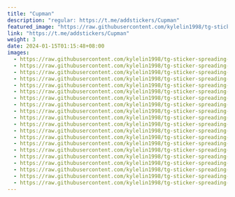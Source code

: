 ```yaml
---
title: "Cupman"
description: "regular: https://t.me/addstickers/Cupman"
featured_image: "https://raw.githubusercontent.com/kylelin1998/tg-sticker-spreading-worldwide-images/main/img/c6f590ee-138b-4f5e-abf1-e70a2a3d780e.jpg"
link: "https://t.me/addstickers/Cupman"
weight: 3
date: 2024-01-15T01:15:48+08:00
images:
  - https://raw.githubusercontent.com/kylelin1998/tg-sticker-spreading-worldwide-images/main/img/c6f590ee-138b-4f5e-abf1-e70a2a3d780e.jpg
  - https://raw.githubusercontent.com/kylelin1998/tg-sticker-spreading-worldwide-images/main/img/f7633acb-d423-488e-bd01-d00c572695dc.jpg
  - https://raw.githubusercontent.com/kylelin1998/tg-sticker-spreading-worldwide-images/main/img/74cf8905-d3da-4523-a42e-5edb5933edbf.jpg
  - https://raw.githubusercontent.com/kylelin1998/tg-sticker-spreading-worldwide-images/main/img/db99711a-a840-4022-a3e1-677e854214aa.jpg
  - https://raw.githubusercontent.com/kylelin1998/tg-sticker-spreading-worldwide-images/main/img/c2ac777a-f939-4b00-9fa2-91a245340f8f.jpg
  - https://raw.githubusercontent.com/kylelin1998/tg-sticker-spreading-worldwide-images/main/img/ee2c55dc-e98e-4d51-bef7-bc342151e587.jpg
  - https://raw.githubusercontent.com/kylelin1998/tg-sticker-spreading-worldwide-images/main/img/96e57666-c49c-452d-a22b-7e544d2e93dd.jpg
  - https://raw.githubusercontent.com/kylelin1998/tg-sticker-spreading-worldwide-images/main/img/40bfe881-a346-4640-9455-cb296f30eec1.jpg
  - https://raw.githubusercontent.com/kylelin1998/tg-sticker-spreading-worldwide-images/main/img/b799fd31-ece9-4561-9b5a-1d4519969d2b.jpg
  - https://raw.githubusercontent.com/kylelin1998/tg-sticker-spreading-worldwide-images/main/img/a21a249c-7744-4200-8d8b-5b3f44f85214.jpg
  - https://raw.githubusercontent.com/kylelin1998/tg-sticker-spreading-worldwide-images/main/img/fbb1b416-7c9f-4e29-90c8-d67e64e7602a.jpg
  - https://raw.githubusercontent.com/kylelin1998/tg-sticker-spreading-worldwide-images/main/img/53565296-ead3-4fed-830c-7725b58abadc.jpg
  - https://raw.githubusercontent.com/kylelin1998/tg-sticker-spreading-worldwide-images/main/img/107c0dab-67d1-458f-bd23-3d4e52f770f4.jpg
  - https://raw.githubusercontent.com/kylelin1998/tg-sticker-spreading-worldwide-images/main/img/7503b051-a544-4a6e-aff6-b2f3eeedbebd.jpg
  - https://raw.githubusercontent.com/kylelin1998/tg-sticker-spreading-worldwide-images/main/img/682ea9e9-b359-4de0-a60b-c820a5f2391f.jpg
  - https://raw.githubusercontent.com/kylelin1998/tg-sticker-spreading-worldwide-images/main/img/a6215c94-d8c6-4491-8ce3-c8b4d2c03c80.jpg
  - https://raw.githubusercontent.com/kylelin1998/tg-sticker-spreading-worldwide-images/main/img/65b4a031-1e9c-4b57-b086-577f321456d9.jpg
  - https://raw.githubusercontent.com/kylelin1998/tg-sticker-spreading-worldwide-images/main/img/d35998f7-96d7-4c87-972f-1fb58b0636fb.jpg
  - https://raw.githubusercontent.com/kylelin1998/tg-sticker-spreading-worldwide-images/main/img/d847c730-0018-4076-97fa-1eea0a8eddc1.jpg
  - https://raw.githubusercontent.com/kylelin1998/tg-sticker-spreading-worldwide-images/main/img/1a7d998e-efce-4035-a96c-d9d717edaea2.jpg
---
```


